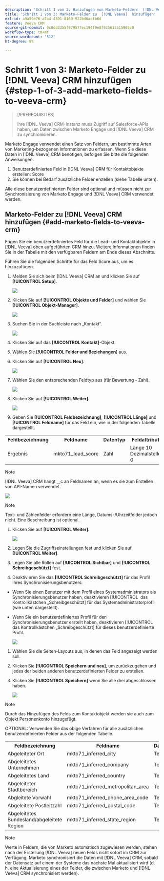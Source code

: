 ```yaml
---
description: 'Schritt 1 von 3: Hinzufügen von Marketo-Feldern  [!DNL Veeva]  CRM - Marketo-Dokumente - Produktdokumentation'
title: 'Schritt 1 von 3: Marketo-Felder zu  [!DNL Veeva]  hinzufügen'
exl-id: a9a59e76-a7a4-4391-8169-922bd6acfb6d
feature: Veeva CRM
source-git-commit: 0c0dd3355f979577ec194f9e8f935615515905c0
workflow-type: tm+mt
source-wordcount: '512'
ht-degree: 8%

---
```


# Schritt 1 von 3: Marketo-Felder zu [!DNL Veeva] CRM hinzufügen {#step-1-of-3-add-marketo-fields-to-veeva-crm}

>[!PREREQUISITES]
>
>Ihre [!DNL Veeva] CRM-Instanz muss Zugriff auf Salesforce-APIs haben, um Daten zwischen Marketo Engage und [!DNL Veeva] CRM zu synchronisieren.

Marketo Engage verwendet einen Satz von Feldern, um bestimmte Arten von Marketing-bezogenen Informationen zu erfassen. Wenn Sie diese Daten in [!DNL Veeva] CRM benötigen, befolgen Sie bitte die folgenden Anweisungen.

1. Benutzerdefiniertes Feld in [!DNL Veeva] CRM für Kontaktobjekte erstellen: Score
1. Sie können bei Bedarf zusätzliche Felder erstellen (siehe Tabelle unten).

Alle diese benutzerdefinierten Felder sind optional und müssen nicht zur Synchronisierung von Marketo Engage und [!DNL Veeva] CRM verwendet werden.

## Marketo-Felder zu [!DNL Veeva] CRM hinzufügen {#add-marketo-fields-to-veeva-crm}

Fügen Sie ein benutzerdefiniertes Feld für die Lead- und Kontaktobjekte in [!DNL Veeva] oben aufgeführten CRM hinzu. Weitere Informationen finden Sie in der Tabelle mit den verfügbaren Feldern am Ende dieses Abschnitts.

Führen Sie die folgenden Schritte für das Feld Score aus, um es hinzuzufügen.

1. Melden Sie sich beim [!DNL Veeva] CRM an und klicken Sie auf **[!UICONTROL Setup]**.

   ![](assets/step-1-of-3-add-marketo-fields-1.png)

1. Klicken Sie auf **[!UICONTROL Objekte und Felder]** und wählen Sie **[!UICONTROL Objekt-Manager]**.

   ![](assets/step-1-of-3-add-marketo-fields-2.png)

1. Suchen Sie in der Suchleiste nach „Kontakt“.

   ![](assets/step-1-of-3-add-marketo-fields-3.png)

1. Klicken Sie auf das **[!UICONTROL Kontakt]**-Objekt.

1. Wählen Sie **[!UICONTROL Felder und Beziehungen]** aus.

1. Klicken Sie auf **[!UICONTROL Neu]**.

   ![](assets/step-1-of-3-add-marketo-fields-4.png)

1. Wählen Sie den entsprechenden Feldtyp aus (für Bewertung - Zahl).

   ![](assets/step-1-of-3-add-marketo-fields-5.png)

1. Klicken Sie auf **[!UICONTROL Weiter]**.

   ![](assets/step-1-of-3-add-marketo-fields-6.png)

1. Geben Sie **[!UICONTROL Feldbezeichnung]**, **[!UICONTROL Länge]** und **[!UICONTROL Feldname]** für das Feld ein, wie in der folgenden Tabelle dargestellt.

<table>
 <tbody>
  <tr>
   <th>Feldbezeichnung
   <th>Feldname
   <th>Datentyp
   <th>Feldattribute
  </tr>
  <tr>
   <td>Ergebnis</td>
   <td>mkto71_lead_score</td>
   <td>Zahl</td>
   <td>Länge 10<br/>
Dezimalstellen 0</td>
  </tr>
 </tbody>
</table>

>[!NOTE]
>
>[!DNL Veeva] CRM hängt __c an Feldnamen an, wenn es sie zum Erstellen von API-Namen verwendet.

![](assets/step-1-of-3-add-marketo-fields-7.png)

>[!NOTE]
>
>Text- und Zahlenfelder erfordern eine Länge, Datums-/Uhrzeitfelder jedoch nicht. Eine Beschreibung ist optional.

1. Klicken Sie auf **[!UICONTROL Weiter]**.

   ![](assets/step-1-of-3-add-marketo-fields-8.png)

1. Legen Sie die Zugriffseinstellungen fest und klicken Sie auf **[!UICONTROL Weiter]**.

1. Legen Sie alle Rollen auf **[!UICONTROL Sichtbar]** und **[!UICONTROL Schreibgeschützt]** fest.

1. Deaktivieren Sie das **[!UICONTROL Schreibgeschützt]** für das Profil Ihres Synchronisierungsbenutzers:

* Wenn Sie einen Benutzer mit dem Profil eines Systemadministrators als Synchronisierungsbenutzer haben, deaktivieren [!UICONTROL &#x200B; das Kontrollkästchen „Schreibgeschützt] für das Systemadministratorprofil (wie unten dargestellt).
* Wenn Sie ein benutzerdefiniertes Profil für den Synchronisierungsbenutzer erstellt haben, deaktivieren [!UICONTROL &#x200B; das Kontrollkästchen „Schreibgeschützt] für dieses benutzerdefinierte Profil.

  ![](assets/step-1-of-3-add-marketo-fields-9.png)

1. Wählen Sie die Seiten-Layouts aus, in denen das Feld angezeigt werden soll.

1. Klicken Sie **[!UICONTROL Speichern und neu]**, um zurückzugehen und jedes der beiden anderen benutzerdefinierten Felder zu erstellen.

1. Klicken Sie **[!UICONTROL Speichern]** wenn Sie alle drei abgeschlossen haben.

   ![](assets/step-1-of-3-add-marketo-fields-10.png)

>[!NOTE]
>
>Durch das Hinzufügen des Felds zum Kontaktobjekt werden sie auch zum Objekt Personenkonto hinzugefügt.

OPTIONAL: Verwenden Sie das obige Verfahren für alle zusätzlichen benutzerdefinierten Felder aus der folgenden Tabelle.

<table>
 <tbody>
  <tr>
   <th>Feldbezeichnung
   <th>Feldname
   <th>Datentyp
   <th>Feldattribute
  </tr>
  <tr>
   <td>Abgeleiteter Ort</td>
   <td>mkto71_inferred_city</td>
   <td>Text</td>
   <td>Länge 255</td>
  </tr>
  <tr>
   <td>Abgeleitetes Unternehmen</td>
   <td>mkto71_inferred_company</td>
   <td>Text</td>
   <td>Länge 255</td>
  </tr>
  <tr>
   <td>Abgeleitetes Land</td>
   <td>mkto71_inferred_country</td>
   <td>Text</td>
   <td>Länge 255</td>
  </tr>
  <tr>
   <td>Abgeleiteter Stadtbereich</td>
   <td>mkto71_inferred_metropolitan_area</td>
   <td>Text</td>
   <td>Länge 255</td>
  </tr>
  <tr>
   <td>Abgleitete Vorwahl</td>
   <td>mkto71_inferred_phone_area_code</td>
   <td>Text</td>
   <td>Länge 255</td>
  </tr>
  <tr>
   <td>Abgeleitete Postleitzahl</td>
   <td>mkto71_inferred_postal_code</td>
   <td>Text</td>
   <td>Länge 255</td>
  </tr>
  <tr>
   <td>Abgeleitetes Bundesland/abgeleitete Region</td>
   <td>mkto71_inferred_state_region</td>
   <td>Text</td>
   <td>Länge 255</td>
  </tr>
 </tbody>
</table>

>[!NOTE]
>
>Werte in Feldern, die von Marketo automatisch zugewiesen werden, stehen nach der Erstellung [!DNL Veeva] neuen Felds nicht sofort im CRM zur Verfügung. Marketo synchronisiert die Daten mit [!DNL Veeva] CRM, sobald der Datensatz auf einem der Systeme das nächste Mal aktualisiert wird (d. h. eine Aktualisierung eines der Felder, die zwischen Marketo und [!DNL Veeva] CRM synchronisiert werden).
